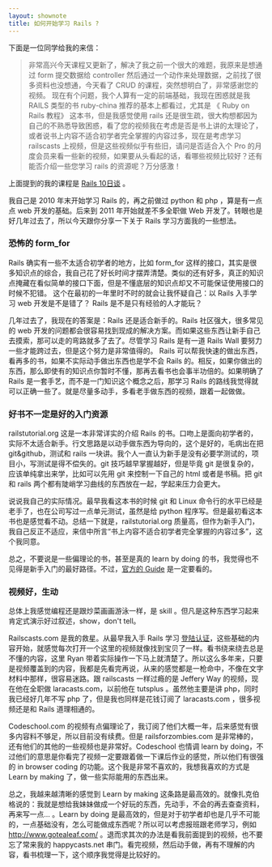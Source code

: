 ```yaml
---
layout: shownote
title: 如何开始学习 Rails ?
---
```

下面是一位同学给我的来信：

>非常高兴今天课程又更新了，解决了我之前一个很大的难题，我原来是想通过 form 提交数据给 controller 然后通过一个动作来处理数据，之前找了很多资料也没想通，今天看了 CRUD 的课程，突然想明白了，非常感谢您的视频。
现在有个问题，我个人算有一定的前端基础，我现在困惑就是我 RAILS 类型的书 ruby-china 推荐的基本上都看过，尤其是 《 Ruby on Rails 教程》 这本书，但是我感觉使用 rails 还是很生疏，很大构想都因为自己的不熟悉导致困惑，看了您的视频我在考虑是否是书上讲的太理论了，或者说书上内容不适合初学者完全掌握的内容过多，现在是考虑学习 railscasts 上视频，但是这些视频似乎有些旧，请问是否适合入个 Pro 的月度会员来看一些新的视频，如果要从头看起的话，看哪些视频比较好？还有能否介绍一些您学习 rails 的资源呢？万分感激！‍

上面提到的我的课程是 [Rails 10日谈](http://haoqicat.com/happypeter/rails10-ri-tan) 。

我自己是 2010 年末开始学习 Rails 的，再之前做过 python 和 php ，算是有一点点 web 开发的基础。后来到 2011 年开始就差不多全职做 Web 开发了。转眼也是好几年过去了，所以今天跟你分享一下关于 Rails 学习方面我的一些想法。

### 恐怖的 form_for

Rails 确实有一些不太适合初学者的地方，比如 form_for 这样的接口，其实是很多知识点的综合，我自己花了好长时间才摆弄清楚。类似的还有好多，真正的知识点掩藏在看似简单的接口下面，但是不懂底层的知识点却又不可能保证使用接口的时候不犯错。
这个在最初的一年里时不时的就会让我怀疑自己：以 Rails 入手学习 web 开发是不是错了？ Rails 是不是只有经验的人才能玩？

几年过去了，我现在的答案是：Rails 还是适合新手的。Rails 社区强大，很多常见的 web 开发的问题都会很容易找到现成的解决方案。而如果这些东西让新手自己去摸索，那可以走的弯路就多了去了。尽管学习 Rails 是有一道 Rails Wall 要努力一些才能跨过去，但是这个努力是非常值得的。 Rails 可以帮我快速的做出东西，看再多的书，如果不实际动手做出东西也是学不会 Rails 的。相反，如果你做出的东西，那么即使有的知识点你暂时不懂，那再去看书也会事半功倍的。如果明确了 Rails 是一套手艺，而不是一门知识这个概念之后，那学习 Rails 的路线我觉得就可以正确一些了。就是尽量多动手，多看老手做东西的视频，跟着一起做做。

### 好书不一定是好的入门资源

railstutorial.org 这是一本非常详实的介绍 Rails 的书。口吻上是面向初学者的，实际不太适合新手。行文思路是以动手做东西为导向的，这个是好的，毛病出在把 git&github，测试和 rails 一块讲。我个人一直认为新手是没有必要学测试的，项目小，写测试是得不偿失的。git 技巧越早掌握越好，但是毕竟 git 是很复杂的，应该单纯拿出来学，比如可以先用 git 来控制一下自己的 html 或者是书稿。把 git 和 rails 两个都有陡峭学习曲线的东西放在一起，学起来压力会更大。

说说我自己的实际情况。最早我看这本书的时候 git 和 Linux 命令行的水平已经是老手了，也在公司写过一点单元测试，虽然是给 python 程序写。但是最初看这本书也是感觉看不动。总结一下就是，railstutorial.org 质量高，但作为新手入门，我自己反正不适应，来信中所言“书上内容不适合初学者完全掌握的内容过多”，这个我同意。

总之，不要说是一些偏理论的书，甚至是真的 learn by doing 的书，我觉得也不见得是新手入门的最好路径。不过，[官方的 Guide](http://guides.rubyonrails.org/) 是一定要看的。

### 视频好，生动
总体上我感觉编程还是跟炒菜画画游泳一样，是 skill 。但凡是这种东西学习起来肯定式演示好过叙述，show，don't tell。

Railscasts.com 是我的救星。从最早我入手 Rails 学习 [登陆认证](http://railscasts.com/episodes/250-authentication-from-scratch-revised)，这些基础的内容开始，就感觉每次打开一个这里的视频就像找到宝贝了一样。看书绕来绕去总是不懂的内容，这里 Ryan 带着实际操作一下马上就清楚了。所以这么多年来，只要是视频覆盖到的内容，我都是先看完再说，从来的感觉都是一枪命中，不像在文字材料中那样，很容易迷路。跟 railscasts 一样过瘾的是 Jeffery Way 的视频，现在他在全职做 laracasts.com，以前他在 tutsplus 。虽然他主要是讲 php，同时我已经好几年不写 php 了，但是我也同样是花钱订阅了 laracasts.com ，很多视频还是和 Rails 道理相通的。

Codeschool.com 的视频有点偏理论了，我订阅了他们大概一年，后来感觉有很多内容料不够足，所以目前没有续费。但是 railsforzombies.com 是非常棒的，还有他们的其他的一些视频也是非常好。Codeschool 也情调 learn by doing，不过他们的意思是你看完了视频一定要跟着做一下课后作业的感觉，所以他们有很强的 in browser coding 的功能。这个我是非常不喜欢的，我想我喜欢的方式是 Learn by making 了，做一些实际能用的东西出来。

总之，我越来越清晰的感觉到 Learn by making 这条路是最高效的。就像扎克伯格说的：我就是想给我妹妹做成一个好玩的东西，先动手，不会的再去查查资料，再来写一点... 。Learn by doing 是最高效的，但是对于初学者却也是几乎不可能的，一点基础没有，怎么可能做成东西呢？所以可以考虑报班跟老师学习，例如 http://www.gotealeaf.com/ 。退而求其次的办法是看我前面提到的视频，也不要忘了常来我的 happycasts.net 串门。看完视频，然后动手做，再有不理解的内容，看书梳理一下，这个顺序我觉得是比较好的。
